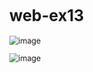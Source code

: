 # web-ex13

![image](https://github.com/user-attachments/assets/e4e8d261-45fc-4af2-a554-5a45af8131ae)

![image](https://github.com/user-attachments/assets/878781ef-b9b0-4212-b40a-e4a666056523)

